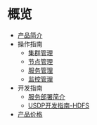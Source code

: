 # 概览

* [产品简介](/USDP/intro.md)
* 操作指南
    * [集群管理](/USDP/operate/cluster)
    * [节点管理](/USDP/operate/node)
    * [服务管理](/USDP/operate/service)
    * [监控管理](/USDP/operate/monitor)
* 开发指南
    * [服务部署简介](/USDP/developer/intro)
    * [USDP开发指南-HDFS](/USDP/developer/hdfs)
* [产品价格](/USDP/price)
